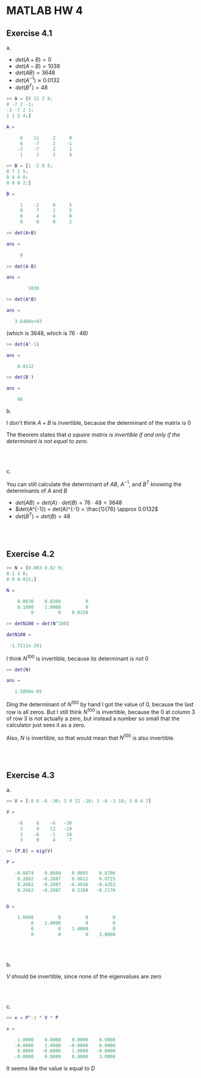 # MATLAB HW 4


## Exercise 4.1

a.

- $det(A+B) = 0$
- $det(A-B) = 1038$
- $det(AB) = 3648$
- $det(A^{-1}) \approx 0.0132$
- $det(B^T) = 48$

```Matlab
>> A = [8 11 2 8;
0 -7 2 -1;
-3 -7 2 1;
1 1 2 4;]

A =

     8    11     2     8
     0    -7     2    -1
    -3    -7     2     1
     1     1     2     4

>> B = [1 -2 0 5;
0 7 1 5;
0 4 4 0;
0 0 0 2;]

B =

     1    -2     0     5
     0     7     1     5
     0     4     4     0
     0     0     0     2

>> det(A+B)

ans =

     0
     
>> det(A-B)

ans =

        1038

>> det(A*B)

ans =

   3.6480e+03
```

(which is 3648, which is $76 \cdot 48$)

```Matlab
>> det(A^-1)

ans =

    0.0132

>> det(B')

ans =

    48
```

b.

I don't think $A+B$ is invertible, because the determinant of the matrix is 0

The theorem states that _a square matrix is invertible if and only if the determinant is not equal to zero_.

<br/><br/>

c.

You can still calculate the determinant of $AB$, $A^{-1}$, and $B^T$ knowing the 
determinants of $A$ and $B$

- $det(AB) = det(A) \cdot det(B) = 76 \cdot 48 = 3648$
- $det(A^{-1}) = det(A)^{-1} = \frac{1}{76} \approx 0.0132$
- $det(B^T) = det(B) = 48$


<br/><br/>

## Exercise 4.2

```Matlab
>> N = [0.003 0.02 0;
0.1 1 0;
0 0 0.015;]

N =

    0.0030    0.0200         0
    0.1000    1.0000         0
         0         0    0.0150

>> detN100 = det(N^100) 

detN100 =

 -1.7211e-201
```

I think $N^{100}$ is invertible, because its determinant is not 0

```Matlab
>> det(N)

ans =

   1.5000e-05
```

Ding the determinant of $N^{100}$ by hand I got the value of 0, because the last row is all zeros. 
But I still think $N^{100}$ is invertible, because the 0 at column 3 of row 3 is not 
actually a zero, but instead a number so small that the calculator just sees it as a zero. 

Also, $N$ is invertible, so that would mean that $N^{100}$ is also invertible.

<br/><br/>

## Exercise 4.3

a.

```Matlab
>> V = [-8 6 -6 -30; 3 9 12 -10; 3 -6 -1 18; 3 0 4 7]

V =

    -8     6    -6   -30
     3     9    12   -10
     3    -6    -1    18
     3     0     4     7

>> [P,D] = eig(V)

P =

   -0.8874    0.8660    0.0605    0.8706
    0.2662   -0.2887    0.8812    0.0725
    0.2662   -0.2887   -0.4036   -0.4353
    0.2662   -0.2887    0.2388   -0.2176


D =

    1.0000         0         0         0
         0    2.0000         0         0
         0         0    1.0000         0
         0         0         0    3.0000
```

<br></br>

b.

$V$ should be invertible, since none of the eigenvalues are zero

<br></br>

c.

```Matlab
>> x = P^-1 * V * P

x =

    1.0000    0.0000    0.0000    0.0000
   -0.0000    2.0000   -0.0000    0.0000
    0.0000   -0.0000    1.0000   -0.0000
   -0.0000    0.0000    0.0000    3.0000
```

It seems like the value is equal to $D$